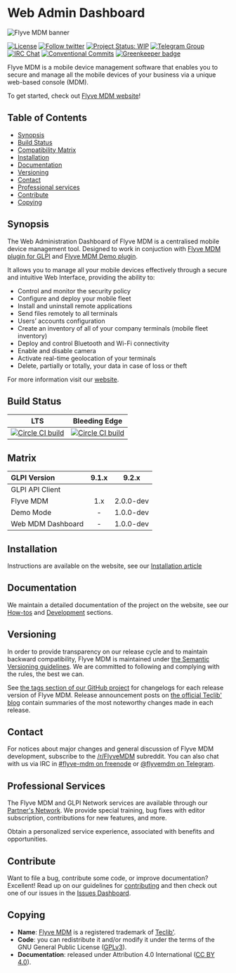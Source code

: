# Web Admin Dashboard

![Flyve MDM banner](https://user-images.githubusercontent.com/663460/26935464-54267e9c-4c6c-11e7-86df-8cfa6658133e.png)

[![License](https://img.shields.io/github/license/flyve-mdm/web-mdm-dashboard.svg?&label=License)](https://github.com/flyve-mdm/web-mdm-dashboard/blob/develop/LICENSE.md)
[![Follow twitter](https://img.shields.io/twitter/follow/FlyveMDM.svg?style=social&label=Twitter&style=flat-square)](https://twitter.com/FlyveMDM)
[![Project Status: WIP](http://www.repostatus.org/badges/latest/wip.svg)](http://www.repostatus.org/)
[![Telegram Group](https://img.shields.io/badge/Telegram-Group-blue.svg)](https://t.me/flyvemdm)
[![IRC Chat](https://img.shields.io/badge/IRC-%23flyvemdm-green.svg)](http://webchat.freenode.net/?channels=flyve-mdm)
[![Conventional Commits](https://img.shields.io/badge/Conventional%20Commits-1.0.0-yellow.svg)](https://conventionalcommits.org)
[![Greenkeeper badge](https://badges.greenkeeper.io/flyve-mdm/web-mdm-dashboard.svg)](https://greenkeeper.io/)

Flyve MDM is a mobile device management software that enables you to secure and manage all the mobile devices of your business via a unique web-based console (MDM).

To get started, check out [Flyve MDM website](https://flyve-mdm.com/)!

## Table of Contents

* [Synopsis](#synopsis)
* [Build Status](#build-status)
* [Compatibility Matrix](#matrix)
* [Installation](#installation)
* [Documentation](#documentation)
* [Versioning](#versioning)
* [Contact](#contact)
* [Professional services](#professional-services)
* [Contribute](#contribute)
* [Copying](#copying)

## Synopsis

The Web Administration Dashboard of Flyve MDM is a centralised mobile device management tool. Designed to work in conjuction with [Flyve MDM plugin for GLPI](http://flyve.org/glpi-plugin) and [Flyve MDM Demo plugin](http://flyve.org/demo-mode).

It allows you to manage all your mobile devices effectively through a secure and intuitive Web Interface, providing the ability to:

* Control and monitor the security policy
* Configure and deploy your mobile fleet
* Install and uninstall remote applications
* Send files remotely to all terminals
* Users’ accounts configuration
* Create an inventory of all of your company terminals (mobile fleet inventory)
* Deploy and control Bluetooth and Wi-Fi connectivity
* Enable and disable camera
* Activate real-time geolocation of your terminals
* Delete, partially or totally, your data in case of loss or theft

For more information visit our [website](http://flyve.org/web-mdm-dashboard/).

## Build Status

|**LTS**|**Bleeding Edge**|
|:---:|:---:|
|[![Circle CI build](https://circleci.com/gh/flyve-mdm/web-mdm-dashboard/tree/master.svg?style=svg)](https://circleci.com/gh/flyve-mdm/web-mdm-dashboard/tree/master)|[![Circle CI build](https://circleci.com/gh/flyve-mdm/web-mdm-dashboard/tree/develop.svg?style=svg)](https://circleci.com/gh/flyve-mdm/web-mdm-dashboard/tree/develop)|

## Matrix

|**GLPI Version**|9.1.x|9.2.x|
|:---|:---:|:---:|
|GLPI API Client|||
|Flyve MDM|1.x|2.0.0-dev|
|Demo Mode|-|1.0.0-dev|
|Web MDM Dashboard|-|1.0.0-dev|

## Installation

Instructions are available on the website, see our [Installation article](http://flyve.org/web-mdm-dashboard/howtos/installation)

## Documentation

We maintain a detailed documentation of the project on the website, see our [How-tos](http://flyve.org/web-mdm-dashboard/howtos/) and [Development](http://flyve.org/web-mdm-dashboard/) sections.

## Versioning

In order to provide transparency on our release cycle and to maintain backward compatibility, Flyve MDM is maintained under [the Semantic Versioning guidelines](http://semver.org/). We are committed to following and complying with the rules, the best we can.

See [the tags section of our GitHub project](https://github.com/flyve-mdm/web-mdm-dashboard/tags) for changelogs for each release version of Flyve MDM. Release announcement posts on [the official Teclib' blog](http://www.teclib-edition.com/en/communities/blog-posts/) contain summaries of the most noteworthy changes made in each release.

## Contact

For notices about major changes and general discussion of Flyve MDM development, subscribe to the [/r/FlyveMDM](http://www.reddit.com/r/FlyveMDM) subreddit.
You can also chat with us via IRC in [#flyve-mdm on freenode](http://webchat.freenode.net/?channels=flyve-mdm) or [@flyvemdm on Telegram](https://t.me/flyvemdm).

## Professional Services

The Flyve MDM and GLPI Network services are available through our [Partner's Network](http://www.teclib-edition.com/en/partners/). We provide special training, bug fixes with editor subscription, contributions for new features, and more.

Obtain a personalized service experience, associated with benefits and opportunities.

## Contribute

Want to file a bug, contribute some code, or improve documentation? Excellent! Read up on our
guidelines for [contributing](./CONTRIBUTING.md) and then check out one of our issues in the [Issues Dashboard](https://github.com/flyve-mdm/web-mdm-dashboard/issues).

## Copying

* **Name**: [Flyve MDM](https://flyve-mdm.com/) is a registered trademark of [Teclib'](http://www.teclib-edition.com/en/).
* **Code**: you can redistribute it and/or modify
    it under the terms of the GNU General Public License ([GPLv3](https://www.gnu.org/licenses/gpl-3.0.en.html)).
* **Documentation**: released under Attribution 4.0 International ([CC BY 4.0](https://creativecommons.org/licenses/by/4.0/)).